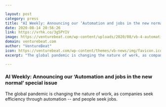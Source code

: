 ```yaml
---

layout: post
category: press
title: "AI Weekly: Announcing our ‘Automation and jobs in the new normal’ special issue"
date: 2020-08-14 20:56:26
link: https://vrhk.co/3g5PYIV
image: https://venturebeat.com/wp-content/uploads/2020/08/vb-4-automation-and-jobs-header-cropped-2.jpg?w=1200&strip=all
domain: venturebeat.com
author: "VentureBeat"
icon: https://venturebeat.com/wp-content/themes/vb-news/img/favicon.ico
excerpt: "The global pandemic is changing the nature of work, as companies seek efficiency through automation -- and people seek jobs."

---
```


### AI Weekly: Announcing our ‘Automation and jobs in the new normal’ special issue

The global pandemic is changing the nature of work, as companies seek efficiency through automation -- and people seek jobs.